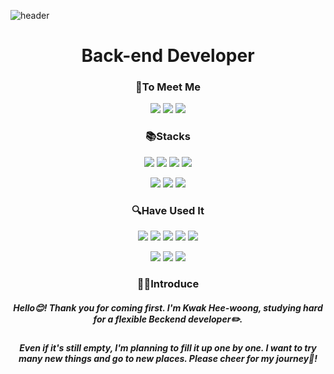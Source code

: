 ![header](https://capsule-render.vercel.app/api?type=soft&color=4682&height=200&text=✨Welcome!✨&animation=twinkling&section=header%20render&fontSize=90&fontColor=d6ace6)

<div align="center">

# Back-end Developer 
### 🙌To Meet Me
<a href="[https://holy-mastodon-28b.notion.site/5b54cd12b06b4a34ab90c43f821e3dd7](https://upbeat-actress-7f7.notion.site/b4c1ef0d77de4b3aa14e010b611e8c2e)"><img src="https://img.shields.io/badge/Notion-7CFC00?style=flat-square&logo=Notion&logoColor=black&link=https://holy-mastodon-28b.notion.site/5b54cd12b06b4a34ab90c43f821e3dd7"/></a> 
<a href="mailto:gmldnd666@gmail.com"><img src="https://img.shields.io/badge/Email-EEE8AA?style=flat-square&logo=Gmail&logoColor=black&link=mailto:gmldnd666@gmail.com"/></a>
<a href="https://velog.io/@woong12"><img src="https://img.shields.io/badge/Velog-EEE8AA?style=flat-square&logo=Velog&logoColor=black&link=mailto:https://velog.io/@woong12"/></a>

### 📚Stacks
<img src="https://img.shields.io/badge/Java-4169E1?style=flat-square&logo=OpenJDK&logoColor=white"/></a>
<img src="https://img.shields.io/badge/JavaScript-808000?style=flat-square&logo=JavaScript&logoColor=white"/></a>
<img src="https://img.shields.io/badge/TypeScript-778899?style=flat-square&logo=TypeScript&logoColor=white"/></a>
<img src="https://img.shields.io/badge/Python-3CB371?style=flat-square&logo=Python&logoColor=white"/></a>

<img src="https://img.shields.io/badge/MySQL-C71585?style=flat-square&logo=MySQL&logoColor=white"/></a>
<img src="https://img.shields.io/badge/Node.js-B22222?style=flat-square&logo=Node.js&logoColor=white"/></a>
<img src="https://img.shields.io/badge/AWS-DB7093?style=flat-square&logo=Amazon AWS&logoColor=white"/></a>

### 🔍Have Used It
<img src="https://img.shields.io/badge/C-9932CC?style=flat-square&logo=C&logoColor=white"/></a>
<img src="https://img.shields.io/badge/Android-2F4F4F?style=flat-square&logo=Android&logoColor=white"/></a>
<img src="https://img.shields.io/badge/Oracle-9370DB?style=flat-square&logo=Oracle&logoColor=white"/></a>
<img src="https://img.shields.io/badge/Kotlin-BDB76B?style=flat-square&logo=Kotlin&logoColor=white"/></a>
<img src="https://img.shields.io/badge/Spring-00008B?style=flat-square&logo=Spring&logoColor=white"/></a>

<img src="https://img.shields.io/badge/Firebase-96A5FF?style=flat-square&logo=Firebase&logoColor=white"/></a>
<img src="https://img.shields.io/badge/HTML-4B0082?style=flat-square&logo=HTML5&logoColor=white"/></a>
<img src="https://img.shields.io/badge/CSS-006400?style=flat-square&logo=CSS3&logoColor=white"/></a>

### 👨‍💻Introduce
##### Hello😊! Thank you for coming first. I'm Kwak Hee-woong, studying hard for a **flexible Beckend developer**✏️.

##### Even if it's still empty, I'm planning to fill it up one by one. I want to try many new things and go to new places. Please cheer for my journey🎈!

</div>
